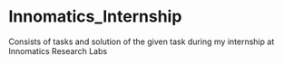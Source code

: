# Innomatics_Internship
Consists of tasks and solution of the given task during my internship at Innomatics Research Labs
